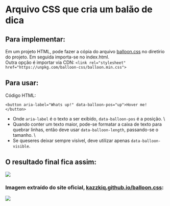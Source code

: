 # Arquivo CSS que cria um balão de dica

## Para implementar:

Em um projeto HTML, pode fazer a cópia do arquivo [balloon.css](https://github.com/mateuslph/balloon/blob/main/balloon.css) no diretírio do projeto. Em seguida importa-se no index.html. \
Outra opção é importar via CDN: ```<link rel="stylesheet" href="https://unpkg.com/balloon-css/balloon.min.css">```

## Para usar:

Código HTML:

```<button aria-label="Whats up!" data-balloon-pos="up">Hover me!</button>```

*  Onde ```aria-label``` é o texto a ser exibido, ```data-balloon-pos``` é a posição. \
*  Quando conter um texto maior, pode-se formatar a caixa de texto para quebrar linhas, então deve usar ```data-balloon-length```, passando-se o tamanho. \
*  Se queseres deixar sempre visível, deve utilizar apenas ```data-balloon-visible```.

## O resultado final fica assim:

![](https://github.com/mateuslph/balloon/blob/main/dica-balloon.png)

### Imagem extraído do site oficial, [kazzkiq.github.io/balloon.css](https://kazzkiq.github.io/balloon.css/):

![](https://github.com/mateuslph/balloon/blob/main/kazzkiq-github-io-balloon-css.png)
